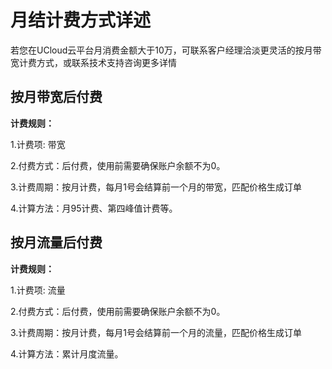 # 月结计费方式详述

若您在UCloud云平台月消费金额大于10万，可联系客户经理洽淡更灵活的按月带宽计费方式，或联系技术支持咨询更多详情

## 按月带宽后付费

**计费规则：**

1.计费项: 带宽

2.付费方式：后付费，使用前需要确保账户余额不为0。

3.计费周期：按月计费，每月1号会结算前一个月的带宽，匹配价格生成订单

4.计算方法：月95计费、第四峰值计费等。

## 按月流量后付费

**计费规则：**

1.计费项: 流量

2.付费方式：后付费，使用前需要确保账户余额不为0。

3.计费周期：按月计费，每月1号会结算前一个月的流量，匹配价格生成订单

4.计算方法：累计月度流量。